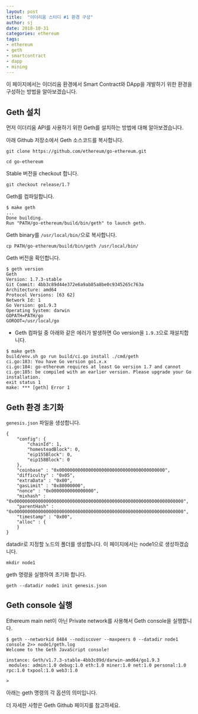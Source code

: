 ```yaml
---
layout: post
title:  "이더리움 스터디 #1 환경 구성"
author: sj
date: 2018-10-31
categories: ethereum
tags:
- ethereum
- geth
- smartcontract
- dapp
- mining
---
```


이 페이지에서는 이더리움 환경에서 Smart Contract와 DApp을 개발하기 위한 환경을 구성하는 방법을 알아보겠습니다.

## Geth 설치

먼저 이더리움 API를 사용하기 위한 Geth를 설치하는 방법에 대해 알아보겠습니다.

아래 Github 저장소에서 Geth 소스코드를 복사합니다.

```
git clone https://github.com/ethereum/go-ethereum.git

cd go-ethereum
```

Stable 버전을 checkout 합니다.

```
git checkout release/1.7
```

Geth를 컴파일합니다.

```
$ make geth
...
Done building.
Run "PATH/go-ethereum/build/bin/geth" to launch geth.
```

Geth binary를 `/usr/local/bin/`으로 복사합니다.

```
cp PATH/go-ethereum/build/bin/geth /usr/local/bin/
```

Geth 버전을 확인합니다.

```
$ geth version
Geth
Version: 1.7.3-stable
Git Commit: 4bb3c89d44e372e6a9ab85a8be0c9345265c763a
Architecture: amd64
Protocol Versions: [63 62]
Network Id: 1
Go Version: go1.9.3
Operating System: darwin
GOPATH=PATH/go
GOROOT=/usr/local/go
```

* Geth 컴파일 중 아래와 같은 에러가 발생하면 Go version을 `1.9.3`으로 재설치합니다.

```
$ make geth
build/env.sh go run build/ci.go install ./cmd/geth
ci.go:183: You have Go version go1.x.x
ci.go:184: go-ethereum requires at least Go version 1.7 and cannot
ci.go:185: be compiled with an earlier version. Please upgrade your Go installation.
exit status 1
make: *** [geth] Error 1
```

## Geth 환경 초기화

`genesis.json` 파일을 생성합니다.

```
{
    "config": {
        "chainId": 1,
        "homesteadBlock": 0,
        "eip155Block": 0,
        "eip158Block": 0
    },
    "coinbase" : "0x0000000000000000000000000000000000000000",
    "difficulty" : "0x05",
    "extraData" : "0x00",
    "gasLimit" : "0x80000000",
    "nonce" : "0x0000000000000000",
    "mixhash" : "0x0000000000000000000000000000000000000000000000000000000000000000",
    "parentHash" : "0x0000000000000000000000000000000000000000000000000000000000000000",
    "timestamp" : "0x00",
    "alloc" : {
    }
}
```

datadir로 지정할 노드의 폴더를 생성합니다.
이 페이지에서는 node1으로 생성하겠습니다.

```
mkdir node1
```

geth 명령을 실행하여 초기화 합니다.

```
geth --datadir node1 init genesis.json
```

## Geth console 실행

Ethereum main net이 아닌 Private network를 사용해서 Geth console을 실행합니다.

```
$ geth --networkid 8484 --nodiscover --maxpeers 0 --datadir node1 console 2>> node1/geth.log
Welcome to the Geth JavaScript console!

instance: Geth/v1.7.3-stable-4bb3c89d/darwin-amd64/go1.9.3
 modules: admin:1.0 debug:1.0 eth:1.0 miner:1.0 net:1.0 personal:1.0 rpc:1.0 txpool:1.0 web3:1.0

>
```

아래는 geth 명령의 각 옵션의 의미입니다.

더 자세한 사항은 Geth Github 페이지를 참고하세요.
